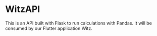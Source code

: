 # WitzAPI

This is an API built with Flask to run calculations with Pandas. It will be consumed by our Flutter application Witz.
